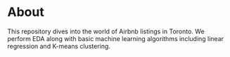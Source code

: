 # About
This repository dives into the world of Airbnb listings in Toronto. We perform EDA along with basic machine learning algorithms including linear regression and K-means clustering.

